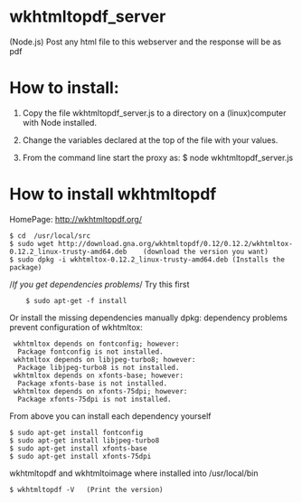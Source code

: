 # wkhtmltopdf_server
(Node.js) Post any html file to this webserver and the response will be as pdf

# How to install:
1) Copy the file wkhtmltopdf_server.js to a directory on a (linux)computer with Node installed.

2) Change the variables declared at the top of the file with your values.

3) From the command line start the proxy as:
    $ node wkhtmltopdf_server.js

# How to install wkhtmltopdf
HomePage: http://wkhtmltopdf.org/

    $ cd  /usr/local/src
    $ sudo wget http://download.gna.org/wkhtmltopdf/0.12/0.12.2/wkhtmltox-0.12.2_linux-trusty-amd64.deb    (download the version you want)
    $ sudo dpkg -i wkhtmltox-0.12.2_linux-trusty-amd64.deb (Installs the package)

/*If you get dependencies problems*/
Try this first
    
        $ sudo apt-get -f install
Or install the missing dependencies manually
dpkg: dependency problems prevent configuration of wkhtmltox:

     wkhtmltox depends on fontconfig; however:
      Package fontconfig is not installed.
     wkhtmltox depends on libjpeg-turbo8; however:
      Package libjpeg-turbo8 is not installed.
     wkhtmltox depends on xfonts-base; however:
      Package xfonts-base is not installed.
     wkhtmltox depends on xfonts-75dpi; however:
      Package xfonts-75dpi is not installed.

From above you can install each dependency yourself

    $ sudo apt-get install fontconfig
    $ sudo apt-get install libjpeg-turbo8
    $ sudo apt-get install xfonts-base
    $ sudo apt-get install xfonts-75dpi
     
wkhtmltopdf and wkhtmltoimage where installed into /usr/local/bin

    $ wkhtmltopdf -V   (Print the version)
